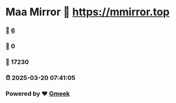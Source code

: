 # Maa Mirror :link: https://mmirror.top 
### :page_facing_up: [6](https://mmirror.top/tag.html) 
### :speech_balloon: 0 
### :hibiscus: 17230 
### :alarm_clock: 2025-03-20 07:41:05 
### Powered by :heart: [Gmeek](https://github.com/Meekdai/Gmeek)
